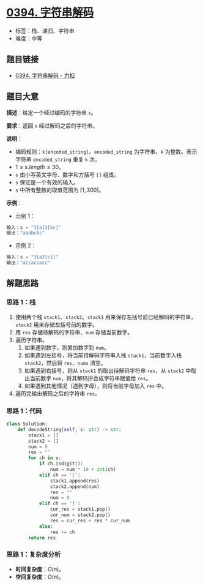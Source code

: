 # [0394. 字符串解码](https://leetcode.cn/problems/decode-string/)

- 标签：栈、递归、字符串
- 难度：中等

## 题目链接

- [0394. 字符串解码 - 力扣](https://leetcode.cn/problems/decode-string/)

## 题目大意

**描述**：给定一个经过编码的字符串 `s`。

**要求**：返回 `s` 经过解码之后的字符串。

**说明**：

- 编码规则：`k[encoded_string]`。`encoded_string` 为字符串，`k` 为整数。表示字符串 `encoded_string` 重复 `k` 次。
- $1 \le s.length \le 30$。
- `s` 由小写英文字母、数字和方括号 `[]` 组成。
- `s` 保证是一个有效的输入。
- `s` 中所有整数的取值范围为 $[1, 300]$。

**示例**：

- 示例 1：

```python
输入：s = "3[a]2[bc]"
输出："aaabcbc"
```

- 示例 2：

```python
输入：s = "3[a2[c]]"
输出："accaccacc"
```

## 解题思路

### 思路 1：栈

1. 使用两个栈 `stack1`、`stack2`。`stack1` 用来保存左括号前已经解码的字符串，`stack2` 用来存储左括号前的数字。
2. 用 `res` 存储待解码的字符串、`num` 存储当前数字。
3. 遍历字符串。
   1. 如果遇到数字，则累加数字到 `num`。
   2. 如果遇到左括号，将当前待解码字符串入栈 `stack1`，当前数字入栈 `stack2`，然后将 `res`、`nums` 清空。
   3. 如果遇到右括号，则从 `stack1` 的取出待解码字符串 `res`，从 `stack2` 中取出当前数字 `num`，将其解码拼合成字符串赋值给 `res`。
   4. 如果遇到其他情况（遇到字母），则将当前字母加入 `res` 中。
4. 遍历完输出解码之后的字符串 `res`。

### 思路 1：代码

```python
class Solution:
    def decodeString(self, s: str) -> str:
        stack1 = []
        stack2 = []
        num = 0
        res = ""
        for ch in s:
            if ch.isdigit():
                num = num * 10 + int(ch)
            elif ch == '[':
                stack1.append(res)
                stack2.append(num)
                res = ""
                num = 0
            elif ch == ']':
                cur_res = stack1.pop()
                cur_num = stack2.pop()
                res = cur_res + res * cur_num
            else:
                res += ch
        return res
```

### 思路 1：复杂度分析

- **时间复杂度**：$O(n)$。
- **空间复杂度**：$O(n)$。

